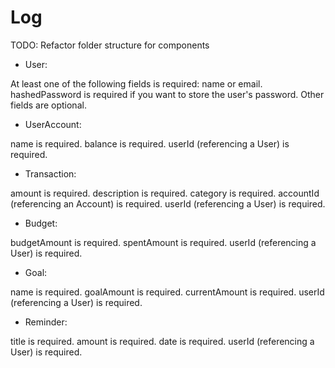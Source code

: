 # Log

TODO: Refactor folder structure for components

- User:

At least one of the following fields is required: name or email.
hashedPassword is required if you want to store the user's password.
Other fields are optional.

- UserAccount:

name is required.
balance is required.
userId (referencing a User) is required.

- Transaction:

amount is required.
description is required.
category is required.
accountId (referencing an Account) is required.
userId (referencing a User) is required.

- Budget:

budgetAmount is required.
spentAmount is required.
userId (referencing a User) is required.

- Goal:

name is required.
goalAmount is required.
currentAmount is required.
userId (referencing a User) is required.

- Reminder:

title is required.
amount is required.
date is required.
userId (referencing a User) is required.
